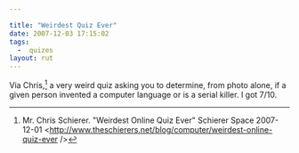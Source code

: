 ```yaml
---

title: "Weirdest Quiz Ever"
date: 2007-12-03 17:15:02
tags:
  -  quizes
layout: rut
---
```


Via Chris,[^200712031] a very weird quiz asking you to determine, from photo alone, if a given person invented a computer language or is a serial killer.  I got 7/10.

[^200712031]: Mr. Chris Schierer.  "Weirdest Online Quiz Ever" Schierer Space 2007-12-01 <http://www.theschierers.net/blog/computer/weirdest-online-quiz-ever />

